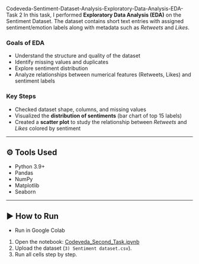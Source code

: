 Codeveda-Sentiment-Dataset-Analysis-Exploratory-Data-Analysis-EDA-Task 2
In this task, I performed **Exploratory Data Analysis (EDA)** on the Sentiment Dataset.   The dataset contains short text entries with assigned sentiment/emotion labels along with metadata such as *Retweets* and *Likes*.  

### Goals of EDA
- Understand the structure and quality of the dataset  
- Identify missing values and duplicates  
- Explore sentiment distribution  
- Analyze relationships between numerical features (Retweets, Likes) and sentiment labels  

### Key Steps
- Checked dataset shape, columns, and missing values  
- Visualized the **distribution of sentiments** (bar chart of top 15 labels)  
- Created a **scatter plot** to study the relationship between *Retweets* and *Likes* colored by sentiment  

---

## ⚙️ Tools Used
- Python 3.9+  
- Pandas  
- NumPy  
- Matplotlib  
- Seaborn  

---

## ▶️ How to Run

- Run in Google Colab
1. Open the notebook: [Codeveda_Second_Task.ipynb](./Codeveda%20Second%20Task.ipynb)  
2. Upload the dataset (`3) Sentiment dataset.csv`).  
3. Run all cells step by step.  
